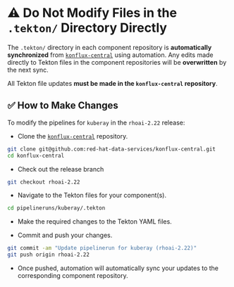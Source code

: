 # ⚠️ Do Not Modify Files in the `.tekton/` Directory Directly

The `.tekton/` directory in each component repository is **automatically synchronized** from [`konflux-central`](https://github.com/red-hat-data-services/konflux-central) using automation. Any edits made directly to Tekton files in the component repositories will be **overwritten** by the next sync.

All Tekton file updates **must be made in the `konflux-central` repository**.

## ✅ How to Make Changes

To modify the pipelines for `kuberay` in the `rhoai-2.22` release:

- Clone the [`konflux-central`](https://github.com/red-hat-data-services/konflux-central) repository.

```bash
git clone git@github.com:red-hat-data-services/konflux-central.git
cd konflux-central
```

- Check out the release branch

```bash
git checkout rhoai-2.22
```

- Navigate to the Tekton files for your component(s).

```bash
cd pipelineruns/kuberay/.tekton
```

- Make the required changes to the Tekton YAML files.

- Commit and push your changes.

```bash
git commit -am "Update pipelinerun for kuberay (rhoai-2.22)"
git push origin rhoai-2.22
```

- Once pushed, automation will automatically sync your updates to the corresponding component repository.
